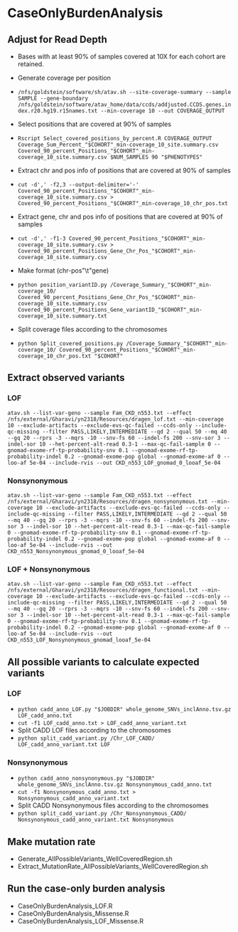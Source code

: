 # CaseOnlyBurdenAnalysis
## Adjust for Read Depth
- Bases with at least 90% of samples covered at 10X for each cohort are retained.
  
- Generate coverage per position
- `/nfs/goldstein/software/sh/atav.sh --site-coverage-summary --sample SAMPLE --gene-boundary /nfs/goldstein/software/atav_home/data/ccds/addjusted.CCDS.genes.index.r20.hg19.r15names.txt --min-coverage 10 --out COVERAGE_OUTPUT`

- Select positions that are covered at 90% of samples
- `Rscript Select_covered_positions_by_percent.R COVERAGE_OUTPUT Coverage_Sum_Percent_"$COHORT"_min-coverage_10_site.summary.csv Covered_90_percent_Positions_"$COHORT"_min-coverage_10_site.summary.csv $NUM_SAMPLES 90 "$PHENOTYPES"`
  
- Extract chr and pos info of positions that are covered at 90% of samples 
- `cut -d',' -f2,3 --output-delimiter='-' Covered_90_percent_Positions_"$COHORT"_min-coverage_10_site.summary.csv > Covered_90_percent_Positions_"$COHORT"_min-coverage_10_chr_pos.txt`
    
- Extract gene, chr and pos info of positions that are covered at 90% of samples
- `cut -d',' -f1-3 Covered_90_percent_Positions_"$COHORT"_min-coverage_10_site.summary.csv > Covered_90_percent_Positions_Gene_Chr_Pos_"$COHORT"_min-coverage_10_site.summary.csv`
    
- Make format (chr-pos"\t"gene)
- `python position_variantID.py /Coverage_Summary_"$COHORT"_min-coverage_10/ Covered_90_percent_Positions_Gene_Chr_Pos_"$COHORT"_min-coverage_10_site.summary.csv Covered_90_percent_Positions_Gene_variantID_"$COHORT"_min-coverage_10_site.summary.txt`
  
- Split coverage files according to the chromosomes
- `python Split_covered_positions.py /Coverage_Summary_"$COHORT"_min-coverage_10/ Covered_90_percent_Positions_"$COHORT"_min-coverage_10_chr_pos.txt "$COHORT"`

## Extract observed variants 
### LOF
`atav.sh --list-var-geno --sample Fam_CKD_n553.txt --effect /nfs/external/Gharavi/yn2318/Resources/dragen_lof.txt --min-coverage 10 --exclude-artifacts --exclude-evs-qc-failed --ccds-only --include-qc-missing --filter PASS,LIKELY,INTERMEDIATE --qd 2 --qual 50 --mq 40 --gq 20 --rprs -3 --mqrs -10 --snv-fs 60 --indel-fs 200 --snv-sor 3 --indel-sor 10 --het-percent-alt-read 0.3-1 --max-qc-fail-sample 0 --gnomad-exome-rf-tp-probability-snv 0.1 --gnomad-exome-rf-tp-probability-indel 0.2 --gnomad-exome-pop global --gnomad-exome-af 0 --loo-af 5e-04 --include-rvis --out CKD_n553_LOF_gnomad_0_looaf_5e-04`

### Nonsynonymous
`atav.sh --list-var-geno --sample Fam_CKD_n553.txt --effect /nfs/external/Gharavi/yn2318/Resources/dragen_nonsynonymous.txt --min-coverage 10 --exclude-artifacts --exclude-evs-qc-failed --ccds-only --include-qc-missing --filter PASS,LIKELY,INTERMEDIATE --qd 2 --qual 50 --mq 40 --gq 20 --rprs -3 --mqrs -10 --snv-fs 60 --indel-fs 200 --snv-sor 3 --indel-sor 10 --het-percent-alt-read 0.3-1 --max-qc-fail-sample 0 --gnomad-exome-rf-tp-probability-snv 0.1 --gnomad-exome-rf-tp-probability-indel 0.2 --gnomad-exome-pop global --gnomad-exome-af 0 --loo-af 5e-04 --include-rvis --out CKD_n553_Nonsynonymous_gnomad_0_looaf_5e-04`

### LOF + Nonsynonymous
`atav.sh --list-var-geno --sample Fam_CKD_n553.txt --effect /nfs/external/Gharavi/yn2318/Resources/dragen_functional.txt --min-coverage 10 --exclude-artifacts --exclude-evs-qc-failed --ccds-only --include-qc-missing --filter PASS,LIKELY,INTERMEDIATE --qd 2 --qual 50 --mq 40 --gq 20 --rprs -3 --mqrs -10 --snv-fs 60 --indel-fs 200 --snv-sor 3 --indel-sor 10 --het-percent-alt-read 0.3-1 --max-qc-fail-sample 0 --gnomad-exome-rf-tp-probability-snv 0.1 --gnomad-exome-rf-tp-probability-indel 0.2 --gnomad-exome-pop global --gnomad-exome-af 0 --loo-af 5e-04 --include-rvis --out CKD_n553_LOF_Nonsynonymous_gnomad_looaf_5e-04`

## All possible variants to calculate expected variants
### LOF
- `python cadd_anno_LOF.py "$JOBDIR" whole_genome_SNVs_inclAnno.tsv.gz LOF_cadd_anno.txt`
- `cut -f1 LOF_cadd_anno.txt > LOF_cadd_anno_variant.txt`
- Split CADD LOF files according to the chromosomes
- `python split_cadd_variant.py /Chr_LOF_CADD/ LOF_cadd_anno_variant.txt LOF`

### Nonsynonymous
- `python cadd_anno_nonsynonymous.py "$JOBDIR" whole_genome_SNVs_inclAnno.tsv.gz Nonsynonymous_cadd_anno.txt`
- `cut -f1 Nonsynonymous_cadd_anno.txt > Nonsynonymous_cadd_anno_variant.txt`
- Split CADD Nonsynonymous files according to the chromosomes
- `python split_cadd_variant.py /Chr_Nonsynonymous_CADD/ Nonsynonymous_cadd_anno_variant.txt Nonsynonymous`





## Make mutation rate
- Generate_AllPossibleVariants_WellCoveredRegion.sh
- Extract_MutationRate_AllPossibleVariants_WellCoveredRegion.sh

## Run the case-only burden analysis
- CaseOnlyBurdenAnalysis_LOF.R
- CaseOnlyBurdenAnalysis_Missense.R
- CaseOnlyBurdenAnalysis_LOF_Missense.R
